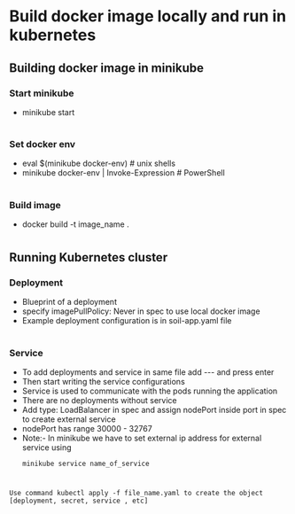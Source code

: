 # Build docker image locally and run in kubernetes

## Building docker image in minikube

### Start minikube
* minikube start

#

### Set docker env
* eval $(minikube docker-env)             # unix shells
* minikube docker-env | Invoke-Expression # PowerShell

#

### Build image
* docker build -t image_name .

#

## Running Kubernetes cluster

### Deployment
* Blueprint of a deployment
* specify imagePullPolicy: Never in spec to use local docker image
* Example deployment configuration is in soil-app.yaml file

#

### Service
* To add deployments and service in same file add --- and press enter 
* Then start writing the service configurations
* Service is used to communicate with the pods running the application
* There are no deployments without service
* Add type: LoadBalancer  in spec and assign nodePort inside port in spec to create external service
* nodePort has range 30000 - 32767
* Note:- In minikube we have to set external ip address for external service using 
    ```
    minikube service name_of_service
    ```

#

###
```Use command kubectl apply -f file_name.yaml to create the object [deployment, secret, service , etc]```

#

